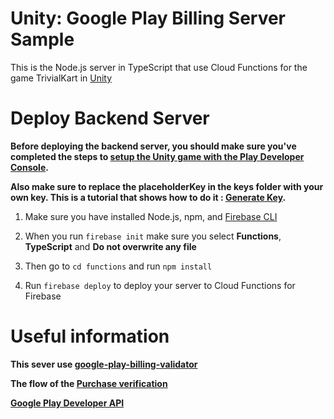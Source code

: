 Unity: Google Play Billing Server Sample
=====================================================

This is the Node.js server in TypeScript that use Cloud Functions for the game TrivialKart in
[Unity](https://github.com/zkzhao333/play-unity-plugins/tree/master/GooglePlayPlugins/com.google.play.billing/Samples/TrivialKart)

# Deploy Backend Server

**Before deploying the backend server, you should make sure you've completed the steps to
[setup the Unity game with the Play Developer Console](https://github.com/google/play-unity-plugins/tree/master/GooglePlayPlugins/com.google.play.billing/Samples/TrivialKart/README.md).**

**Also make sure to replace the placeholderKey in the keys folder with your own key. This is a tutorial that shows how to do it : [Generate Key](https://medium.com/androidhub/how-to-validate-in-app-purchase-subscription-on-your-node-js-backend-a2b823470034).**

1. Make sure you have installed Node.js, npm, and [Firebase CLI](https://firebase.google.com/docs/cli/)

2. When you run `firebase init` make sure you select **Functions**, **TypeScript** and **Do not overwrite any file**

3. Then go to `cd functions` and run `npm install`

4. Run `firebase deploy` to deploy your server to Cloud Functions for Firebase

# Useful information

**This sever use [google-play-billing-validator](https://www.npmjs.com/package/google-play-billing-validator)**

**The flow of the [Purchase verification](https://docs.unity3d.com/Manual/UnityIAPProcessingPurchases.html)**

**[Google Play Developer API](https://developers.google.com/android-publisher)**
